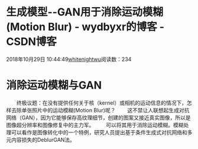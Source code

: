 # 生成模型--GAN用于消除运动模糊(Motion Blur) - wydbyxr的博客 - CSDN博客
2018年10月29日 10:44:49[whitenightwu](https://me.csdn.net/wydbyxr)阅读数：234
# 消除运动模糊与GAN
  终极议题：在没有提供任何关于核（kernel）或相机的运动信息的情况下，怎样去除单张照片中的运动模糊(Motion Blur)呢？
  这不禁让人联想起生成对抗网络（GAN），因为它能够保存高纹理细节，创建的图案又接近真实图像，所以是图像超分辨率和图像修复中的主力军。
  可以将其用于消除运动模糊。模糊处理可以看作是图像转化中的一个特例，研究人员提出基于条件生成式对抗网络和多元内容损失的DeblurGAN法。
